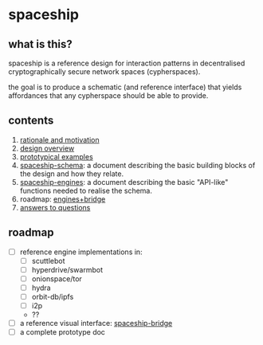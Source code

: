 # spaceship


## what is this?

spaceship is a reference design for interaction patterns in decentralised
cryptographically secure network spaces (cypherspaces).

the goal is to produce a schematic (and reference interface) that yields
affordances that any cypherspace should be able to provide.

## contents

1. [rationale and motivation](./rationale.md)
2. [design overview](./design.md)
4. [prototypical examples](./design.md#prototypicals)
4. [spaceship-schema](./spaceship-schema.md): a document describing the basic
  building blocks of the design and how they relate.
3. [spaceship-engines](./spaceship-engines.md): a document describing the basic
  "API-like" functions needed to realise the schema.
5. roadmap: [engines+bridge](#roadmap)
6. [answers to questions](./faq.md)

## roadmap

- [ ] reference engine implementations in:
    - [ ] scuttlebot
    - [ ] hyperdrive/swarmbot
    - [ ] onionspace/tor
    - [ ] hydra
    - [ ] orbit-db/ipfs
    - [ ] i2p
    - ??
- [ ] a reference visual interface:
  [spaceship-bridge](https://github.com/du5t/spaceship-bridge)
- [ ] a complete prototype doc
